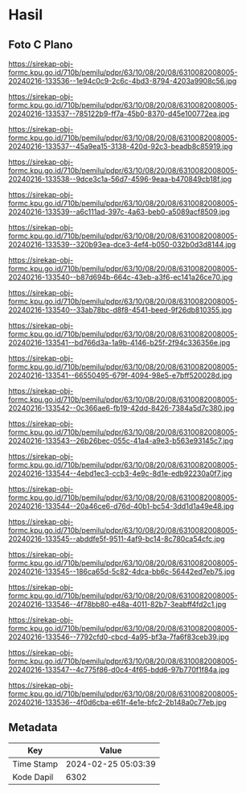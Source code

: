 # Hasil

## Foto C Plano

https://sirekap-obj-formc.kpu.go.id/710b/pemilu/pdpr/63/10/08/20/08/6310082008005-20240216-133536--1e94c0c9-2c6c-4bd3-8794-4203a9908c56.jpg

https://sirekap-obj-formc.kpu.go.id/710b/pemilu/pdpr/63/10/08/20/08/6310082008005-20240216-133537--785122b9-ff7a-45b0-8370-d45e100772ea.jpg

https://sirekap-obj-formc.kpu.go.id/710b/pemilu/pdpr/63/10/08/20/08/6310082008005-20240216-133537--45a9ea15-3138-420d-92c3-beadb8c85919.jpg

https://sirekap-obj-formc.kpu.go.id/710b/pemilu/pdpr/63/10/08/20/08/6310082008005-20240216-133538--9dce3c1a-56d7-4596-9eaa-b470849cb18f.jpg

https://sirekap-obj-formc.kpu.go.id/710b/pemilu/pdpr/63/10/08/20/08/6310082008005-20240216-133539--a6c111ad-397c-4a63-beb0-a5089acf8509.jpg

https://sirekap-obj-formc.kpu.go.id/710b/pemilu/pdpr/63/10/08/20/08/6310082008005-20240216-133539--320b93ea-dce3-4ef4-b050-032b0d3d8144.jpg

https://sirekap-obj-formc.kpu.go.id/710b/pemilu/pdpr/63/10/08/20/08/6310082008005-20240216-133540--b87d694b-664c-43eb-a3f6-ec141a26ce70.jpg

https://sirekap-obj-formc.kpu.go.id/710b/pemilu/pdpr/63/10/08/20/08/6310082008005-20240216-133540--33ab78bc-d8f8-4541-beed-9f26db810355.jpg

https://sirekap-obj-formc.kpu.go.id/710b/pemilu/pdpr/63/10/08/20/08/6310082008005-20240216-133541--bd766d3a-1a9b-4146-b25f-2f94c336356e.jpg

https://sirekap-obj-formc.kpu.go.id/710b/pemilu/pdpr/63/10/08/20/08/6310082008005-20240216-133541--66550495-679f-4094-98e5-e7bff520028d.jpg

https://sirekap-obj-formc.kpu.go.id/710b/pemilu/pdpr/63/10/08/20/08/6310082008005-20240216-133542--0c366ae6-fb19-42dd-8426-7384a5d7c380.jpg

https://sirekap-obj-formc.kpu.go.id/710b/pemilu/pdpr/63/10/08/20/08/6310082008005-20240216-133543--26b26bec-055c-41a4-a9e3-b563e93145c7.jpg

https://sirekap-obj-formc.kpu.go.id/710b/pemilu/pdpr/63/10/08/20/08/6310082008005-20240216-133544--4ebd1ec3-ccb3-4e9c-8d1e-edb92230a0f7.jpg

https://sirekap-obj-formc.kpu.go.id/710b/pemilu/pdpr/63/10/08/20/08/6310082008005-20240216-133544--20a46ce6-d76d-40b1-bc54-3dd1d1a49e48.jpg

https://sirekap-obj-formc.kpu.go.id/710b/pemilu/pdpr/63/10/08/20/08/6310082008005-20240216-133545--abddfe5f-9511-4af9-bc14-8c780ca54cfc.jpg

https://sirekap-obj-formc.kpu.go.id/710b/pemilu/pdpr/63/10/08/20/08/6310082008005-20240216-133545--186ca65d-5c82-4dca-bb6c-56442ed7eb75.jpg

https://sirekap-obj-formc.kpu.go.id/710b/pemilu/pdpr/63/10/08/20/08/6310082008005-20240216-133546--4f78bb80-e48a-4011-82b7-3eabff4fd2c1.jpg

https://sirekap-obj-formc.kpu.go.id/710b/pemilu/pdpr/63/10/08/20/08/6310082008005-20240216-133546--7792cfd0-cbcd-4a95-bf3a-7fa6f83ceb39.jpg

https://sirekap-obj-formc.kpu.go.id/710b/pemilu/pdpr/63/10/08/20/08/6310082008005-20240216-133547--4c775f86-d0c4-4f65-bdd6-97b770f1f84a.jpg

https://sirekap-obj-formc.kpu.go.id/710b/pemilu/pdpr/63/10/08/20/08/6310082008005-20240216-133536--4f0d6cba-e61f-4e1e-bfc2-2b148a0c77eb.jpg


## Metadata

| Key        | Value               |
| ---------- | ------------------- |
| Time Stamp | 2024-02-25 05:03:39 |
| Kode Dapil | 6302                |



